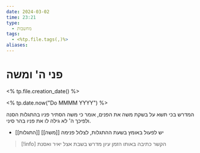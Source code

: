 ```yaml
---
date: 2024-03-02
time: 23:21
type:
  - מחשבות
tags:
  - <%tp.file.tags(,)%>
aliases:
---
```


# פני ה' ומשה

<% tp.file.creation_date() %> 

<% tp.date.now("Do MMMM YYYY") %>


המדרש בכי תשא על בשקת משה את הפנים, אומר כי משה הסתיר פניו בהתגלות הסנה ולפיכך ה' לא גילה לו את פניו בהר סיני.

- יש לפעול באומץ בשעת ההתגלות, לצלול פנימה
[[משה]]
[[התגלות]]


> [!info] 
> הקשר כתיבה 
> באותו הזמן
> עיון מדרש בשבת אצל יאיר ואסנת
